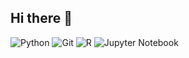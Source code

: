 ## Hi there 👋

![Python](https://img.shields.io/badge/python-3670A0?style=for-the-badge&logo=python&logoColor=ffdd54) ![Git](https://img.shields.io/badge/git-%23F05033?style=for-the-badge&logo=git&logoColor=black) ![R](https://img.shields.io/badge/r-%23276DC3?style=for-the-badge&logo=r&logoColor=white) ![Jupyter Notebook](https://img.shields.io/badge/Jupyter-F37626?style=for-the-badge&logo=jupyter&logoColor=white)

<!--
**xo0ol/xo0ol** is a ✨ _special_ ✨ repository because its `README.md` (this file) appears on your GitHub profile.

Here are some ideas to get you started:

- 🔭 I’m currently working on ...
- 🌱 I’m currently learning ...
- 👯 I’m looking to collaborate on ...
- 🤔 I’m looking for help with ...
- 💬 Ask me about ...
- 📫 How to reach me: ...
- 😄 Pronouns: ...
- ⚡ Fun fact: ...
-->
